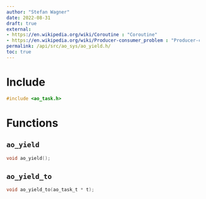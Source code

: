 ```yaml
---
author: "Stefan Wagner"
date: 2022-08-31
draft: true
external:
- https://en.wikipedia.org/wiki/Coroutine : "Coroutine"
- https://en.wikipedia.org/wiki/Producer-consumer_problem : "Producer-consumer problem"
permalink: /api/src/ao_sys/ao_yield.h/
toc: true
---
```


# Include

```c
#include <ao_task.h>
```

# Functions

## `ao_yield`

```c
void ao_yield();
```

## `ao_yield_to`

```c
void ao_yield_to(ao_task_t * t);
```
